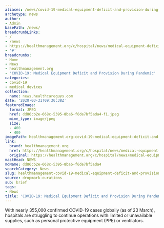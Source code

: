 ```yaml
---
aliases: /news/covid-19-medical-equipment-deficit-and-provision-during-pandemic
archetype: news
author:
- Admin
basePath: /news/
breadcrumbLinks:
- /
- /news
- https://healthmanagement.org/c/hospital/news/medical-equipment-deficit-and-provision-during-pandemic
- '#'
breadcrumbs:
- Home
- News
- healthmanagement.org
- 'COVID-19: Medical Equipment Deficit and Provision During Pandemic'
categories:
- covid-19
- medical devices
collection:
  name: news.healthcareguys.com
date: '2020-03-31T09:30:38Z'
featuredImage:
  format: JPEG
  href: dd86cb2e-668c-5395-8ba6-f6de7bf5ada4-fi.jpeg
  mime_type: image/jpeg
  size:
  - 400
  - 400
imagePath: healthmanagement.org-covid-19-medical-equipment-deficit-and-provision-during-pandemic
link:
  brand: healthmanagement.org
  href: https://healthmanagement.org/c/hospital/news/medical-equipment-deficit-and-provision-during-pandemic
  original: https://healthmanagement.org/c/hospital/news/medical-equipment-deficit-and-provision-during-pandemic
mastHead: NEWS
mdName: dd86cb2e-668c-5395-8ba6-f6de7bf5ada4
searchCategory: News
slug: healthmanagement-covid-19-medical-equipment-deficit-and-provision-during-pandemic
source: dropmark-curations
sub: brief
tags:
- News
title: 'COVID-19: Medical Equipment Deficit and Provision During Pandemic'
---
```


With nearly 355,000 confirmed COVID-19 cases globally (as of 23 March), hospitals are struggling to continue operations with limited or unavailable supplies, such as personal protective equipment (PPE) or ventilators.